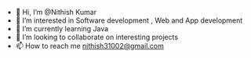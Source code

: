 - 👋 Hi, I’m @Nithish Kumar
- 👀 I’m interested in Software development , Web and App development
- 🌱 I’m currently learning Java
- 💞️ I’m looking to collaborate on interesting projects
- 📫 How to reach me  nithish31002@gmail.com

<!---
NithishK2002/NithishK2002 is a ✨ special ✨ repository because its `README.md` (this file) appears on your GitHub profile.
You can click the Preview link to take a look at your changes.
--->
